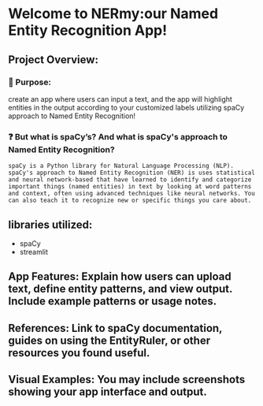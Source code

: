 # Welcome to NERmy:our Named Entity Recognition App!
## Project Overview: 
### 🎯 Purpose: 
create an app where users can input a text, and the app will highlight entities in the output according to your customized labels utilizing spaCy approach to Named Entity Recognition!
### ❓ But what is spaCy’s? And what is spaCy's approach to Named Entity Recognition?
    spaCy is a Python library for Natural Language Processing (NLP). 
    spaCy's approach to Named Entity Recognition (NER) is uses statistical and neural network-based that have learned to identify and categorize important things (named entities) in text by looking at word patterns and context, often using advanced techniques like neural networks. You can also teach it to recognize new or specific things you care about.
## libraries utilized:
- spaCy
- streamlit
## App Features: Explain how users can upload text, define entity patterns, and view output. Include example patterns or usage notes.
## References: Link to spaCy documentation, guides on using the EntityRuler, or other resources you found useful.
## Visual Examples: You may include screenshots showing your app interface and output.

